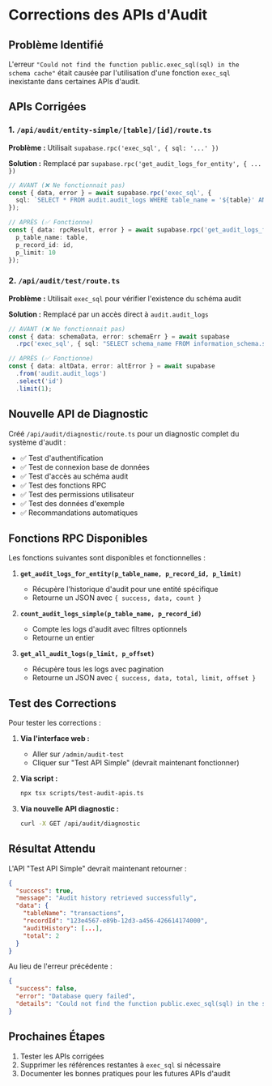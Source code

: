 # Corrections des APIs d'Audit

## Problème Identifié

L'erreur `"Could not find the function public.exec_sql(sql) in the schema cache"` était causée par l'utilisation d'une fonction `exec_sql` inexistante dans certaines APIs d'audit.

## APIs Corrigées

### 1. `/api/audit/entity-simple/[table]/[id]/route.ts`

**Problème :** Utilisait `supabase.rpc('exec_sql', { sql: '...' })`

**Solution :** Remplacé par `supabase.rpc('get_audit_logs_for_entity', { ... })`

```typescript
// AVANT (❌ Ne fonctionnait pas)
const { data, error } = await supabase.rpc('exec_sql', {
  sql: `SELECT * FROM audit.audit_logs WHERE table_name = '${table}' AND record_id = '${id}'`
});

// APRÈS (✅ Fonctionne)
const { data: rpcResult, error } = await supabase.rpc('get_audit_logs_for_entity', {
  p_table_name: table,
  p_record_id: id,
  p_limit: 10
});
```

### 2. `/api/audit/test/route.ts`

**Problème :** Utilisait `exec_sql` pour vérifier l'existence du schéma audit

**Solution :** Remplacé par un accès direct à `audit.audit_logs`

```typescript
// AVANT (❌ Ne fonctionnait pas)
const { data: schemaData, error: schemaErr } = await supabase
  .rpc('exec_sql', { sql: "SELECT schema_name FROM information_schema.schemata WHERE schema_name = 'audit'" });

// APRÈS (✅ Fonctionne)
const { data: altData, error: altError } = await supabase
  .from('audit.audit_logs')
  .select('id')
  .limit(1);
```

## Nouvelle API de Diagnostic

Créé `/api/audit/diagnostic/route.ts` pour un diagnostic complet du système d'audit :

- ✅ Test d'authentification
- ✅ Test de connexion base de données
- ✅ Test d'accès au schéma audit
- ✅ Test des fonctions RPC
- ✅ Test des permissions utilisateur
- ✅ Test des données d'exemple
- ✅ Recommandations automatiques

## Fonctions RPC Disponibles

Les fonctions suivantes sont disponibles et fonctionnelles :

1. **`get_audit_logs_for_entity(p_table_name, p_record_id, p_limit)`**
   - Récupère l'historique d'audit pour une entité spécifique
   - Retourne un JSON avec `{ success, data, count }`

2. **`count_audit_logs_simple(p_table_name, p_record_id)`**
   - Compte les logs d'audit avec filtres optionnels
   - Retourne un entier

3. **`get_all_audit_logs(p_limit, p_offset)`**
   - Récupère tous les logs avec pagination
   - Retourne un JSON avec `{ success, data, total, limit, offset }`

## Test des Corrections

Pour tester les corrections :

1. **Via l'interface web :**
   - Aller sur `/admin/audit-test`
   - Cliquer sur "Test API Simple" (devrait maintenant fonctionner)

2. **Via script :**
   ```bash
   npx tsx scripts/test-audit-apis.ts
   ```

3. **Via nouvelle API diagnostic :**
   ```bash
   curl -X GET /api/audit/diagnostic
   ```

## Résultat Attendu

L'API "Test API Simple" devrait maintenant retourner :

```json
{
  "success": true,
  "message": "Audit history retrieved successfully",
  "data": {
    "tableName": "transactions",
    "recordId": "123e4567-e89b-12d3-a456-426614174000",
    "auditHistory": [...],
    "total": 2
  }
}
```

Au lieu de l'erreur précédente :

```json
{
  "success": false,
  "error": "Database query failed",
  "details": "Could not find the function public.exec_sql(sql) in the schema cache"
}
```

## Prochaines Étapes

1. Tester les APIs corrigées
2. Supprimer les références restantes à `exec_sql` si nécessaire
3. Documenter les bonnes pratiques pour les futures APIs d'audit